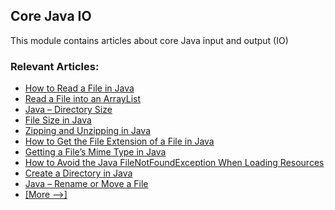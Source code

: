 ## Core Java IO

This module contains articles about core Java input and output (IO)

### Relevant Articles: 
- [How to Read a File in Java](https://www.baeldung.com/reading-file-in-java)
- [Read a File into an ArrayList](https://www.baeldung.com/java-file-to-arraylist)
- [Java – Directory Size](https://www.baeldung.com/java-folder-size)
- [File Size in Java](https://www.baeldung.com/java-file-size)
- [Zipping and Unzipping in Java](https://www.baeldung.com/java-compress-and-uncompress)
- [How to Get the File Extension of a File in Java](https://www.baeldung.com/java-file-extension)
- [Getting a File’s Mime Type in Java](https://www.baeldung.com/java-file-mime-type)
- [How to Avoid the Java FileNotFoundException When Loading Resources](https://www.baeldung.com/java-classpath-resource-cannot-be-opened)
- [Create a Directory in Java](https://www.baeldung.com/java-create-directory)
- [Java – Rename or Move a File](https://www.baeldung.com/java-how-to-rename-or-move-a-file)
- [[More -->]](/core-java-modules/core-java-io-2)
